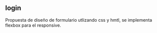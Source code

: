 ## login

Propuesta de diseño de formulario utlizando css y hmtl, se implementa flexbox para el responsive. 